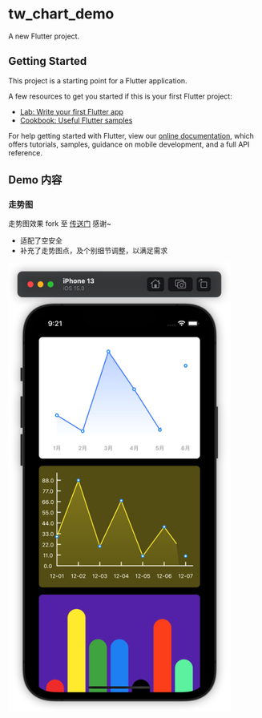 # tw_chart_demo

A new Flutter project.

## Getting Started

This project is a starting point for a Flutter application.

A few resources to get you started if this is your first Flutter project:

- [Lab: Write your first Flutter app](https://flutter.dev/docs/get-started/codelab)
- [Cookbook: Useful Flutter samples](https://flutter.dev/docs/cookbook)

For help getting started with Flutter, view our
[online documentation](https://flutter.dev/docs), which offers tutorials,
samples, guidance on mobile development, and a full API reference.


## Demo 内容
### 走势图
走势图效果 fork 至 [传送门](https://github.com/good-good-study/flutter_chart) 感谢~
- 适配了空安全
- 补充了走势图点，及个别细节调整，以满足需求
<img src="https://github.com/zeqinjie/flutter_demo/blob/main/pic/charts.png" width="443" height="897" align="middle"/>
